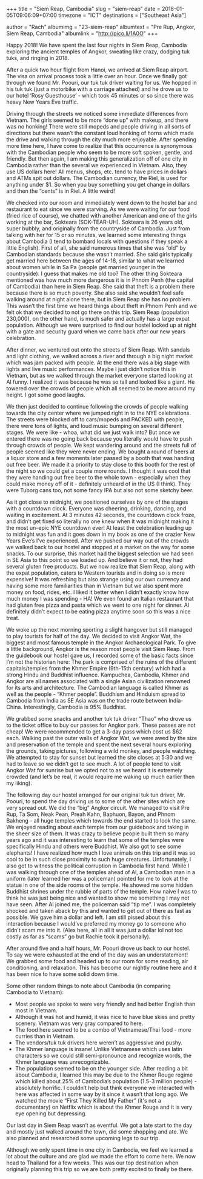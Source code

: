 +++
title = "Siem Reap, Cambodia"
slug = "siem-reap"
date = 2018-01-05T09:06:09+07:00
timezone = "ICT"
destinations = ["Southeast Asia"]

author = "Rach"
albumimg = "23-siem-reap"
albumtext = "Pre Rup, Angkor, Siem Reap, Cambodia"
albumlink = "http://pico.li/1A0O"
+++

Happy 2018! We have spent the last four nights in Siem Reap, Cambodia exploring the ancient temples of Angkor, sweating like crazy, dodging tuk tuks, and ringing in 2018.

After a quick two hour flight from Hanoi, we arrived at Siem Reap airport. The visa on arrival process took a little over an hour. Once we finally got through we found Mr. Poouri, our tuk tuk driver waiting for us. We hopped in his tuk tuk (just a motorbike with a carriage attached) and he drove us to our hotel ‘Rosy Guesthouse’ - which took 45 minutes or so since there was heavy New Years Eve traffic.

Driving through the streets we noticed some immediate differences from Vietnam. The girls seemed to be more “done up” with makeup, and there was no honking! There were still mopeds and people driving in all sorts of directions but there wasn’t the constant loud honking of horns which made the drive and walking through the city much more enjoyable. After spending more time here, I have come to realize that this occurrence is synonymous with the Cambodian people who seem to be more soft spoken, gentle, and friendly. But then again, I am making this generalization off of one city in Cambodia rather than the several we experienced in Vietnam. Also, they use US dollars here! All menus, shops, etc. tend to have prices in dollars and ATMs spit out dollars. The Cambodian currency, the Riel, is used for anything under $1. So when you buy something you get change in dollars and then the “cents” is in Riel. A little weird!

We checked into our room and immediately went down to the hostel bar and restaurant to eat since we were starving. As we were waiting for our food (fried rice of course), we chatted with another American and one of the girls working at the bar, Sokteara (SOK-TEAR-UH). Sokteara is 26 years old, super bubbly, and originally from the countryside of Cambodia. Just from talking with her for 15 or so minutes, we learned some interesting things about Cambodia (I tend to bombard locals with questions if they speak a little English). First of all, she said numerous times that she was “old” by Cambodian standards because she wasn’t married. She said girls typically get married here between the ages of 14-18, similar to what we learned about women while in Sa Pa (people get married younger in the countryside). I guess that makes me old too? The other thing Sokteara mentioned was how much more dangerous it is in Phnom Penh (the capital of Cambodia) than here in Siem Reap. She said that theft is a problem there because there is so much poverty. She also said she wouldn’t feel safe walking around at night alone there, but in Siem Reap she has no problem. This wasn’t the first time we heard things about theft in Phnom Penh and we felt ok that we decided to not go there on this trip. Siem Reap (population 230,000), on the other hand, is much safer and actually has a large expat population. Although we were surprised to find our hostel locked up at night with a gate and security guard when we came back after our new years celebration.

After dinner, we ventured out onto the streets of Siem Reap. With sandals and light clothing, we walked across a river and through a big night market which was jam packed with people. At the end there was a big stage with lights and live music performances. Maybe I just didn’t notice this in Vietnam, but as we walked through the market everyone started looking at Al funny. I realized it was because he was so tall and looked like a giant. He towered over the crowds of people which all seemed to be more around my height. I got some good laughs.

We then just decided to continue following the crowds of people walking towards the city center where we jumped right in to the NYE celebrations. The streets were blocked off to cars/mopeds and PACKED with people, there were tons of lights, and loud music bumping on several different stages. We were like - whoa, what did we just walk into? But once we entered there was no going back because you literally would have to push through crowds of people. We kept wandering around and the streets full of people seemed like they were never ending. We bought a round of beers at a liquor store and a few moments later passed by a booth that was handing out free beer. We made it a priority to stay close to this booth for the rest of the night so we could get a couple more rounds. I thought it was cool that they were handing out free beer to the whole town - especially when they could make money off of it - definitely unheard of in the US (I think). They were Tuborg cans too, not some fancy IPA but also not some sketchy beer.

As it got close to midnight, we positioned ourselves by one of the stages with a countdown clock. Everyone was cheering, drinking, dancing, and waiting in excitement. At 3 minutes 42 seconds, the countdown clock froze, and didn’t get fixed so literally no one knew when it was midnight making it the most un-epic NYE countdown ever! At least the celebration leading up to midnight was fun and it goes down in my book as one of the crazier New Years Eve’s I’ve experienced. After we pushed our way out of the crowds we walked back to our hostel and stopped at a market on the way for some snacks. To our surprise, this market had the biggest selection we had seen in SE Asia to this point so we loaded up. And believe it or not, they had several gluten free products. But we now realize that Siem Reap, along with the expat population, caters to Western tourists and in doing so is more expensive! It was refreshing but also strange using our own currency and having some more familiarities than in Vietnam but we also spent more money on food, rides, etc. I liked it better when I didn’t exactly know how much money I was spending - HA! We even found an Italian restaurant that had gluten free pizza and pasta which we went to one night for dinner. Al definitely didn’t expect to be eating pizza anytime soon so this was a nice treat.

We woke up the next morning sporting a slight hangover but still managed to play tourists for half of the day. We decided to visit Angkor Wat, the biggest and most famous temple in the Angkor Archaeological Park. To give a little background, Angkor is the reason most people visit Siem Reap. From the guidebook our hostel gave us, I recorded some of the basic facts since I’m not the historian here: The park is comprised of the ruins of the different capitals/temples from the Khmer Empire (9th-15th century) which had a strong Hindu and Buddhist influence. Kampuchea, Cambodia, Khmer and Angkor are all names associated with a single Asian civilization renowned for its arts and architecture. The Cambodian language is called Khmer as well as the people - “Khmer people”. Buddhism and Hinduism spread to Cambodia from India as SE Asia was on the trade route between India-China. Interestingly, Cambodia is 95% Buddhist.

We grabbed some snacks and another tuk tuk driver “Thao” who drove us to the ticket office to buy our passes for Angkor park. These passes are not cheap! We were recommended to get a 3-day pass which cost us $62 each. Walking past the outer walls of Angkor Wat, we were awed by the size and preservation of the temple and spent the next several hours exploring the grounds, taking pictures, following a wild monkey, and people watching. We attempted to stay for sunset but learned the site closes at 5:30 and we had to leave so we didn’t get to see much. A lot of people tend to visit Angkor Wat for sunrise but we opted not to as we heard it is extremely crowded (and let’s be real, it would require me waking up much earlier then my liking).

The following day our hostel arranged for our original tuk tun driver, Mr. Poouri, to spend the day driving us to some of the other sites which are very spread out. We did the “big” Angkor circuit. We managed to visit Pre Rup, Ta Som, Neak Pean, Preah Kahn, Baphuon, Bayon, and Phnom Bakheng - all huge temples which towards the end started to look the same. We enjoyed reading about each temple from our guidebook and taking in the sheer size of them. It was crazy to believe people built them so many years ago and it was interesting to learn that some of the temples were specifically Hindu and others were Buddhist. We also got to see some elephants! I have realized how much I love animals on this trip and it was so cool to be in such close proximity to such huge creatures. Unfortunately, I also got to witness the political corruption in Cambodia first hand. While I was walking through one of the temples ahead of Al, a Cambodian man in a uniform (later learned her was a policeman) pointed for me to look at the statue in one of the side rooms of the temple. He showed me some hidden Buddhist shrines under the rubble of parts of the temple. How naive I was to think he was just being nice and wanted to show me something I may not have seen. After Al joined me, the policeman said “tip me”. I was completely shocked and taken aback by this and wanted to get out of there as fast as possible. We gave him a dollar and left. I am still pissed about this interaction because I would’ve preferred my money go to someone who didn’t scam me into it. (Alex here, all in all it was just a dollar lol not too costly as far as “scams” go but Rachie took it personally).

After around five and a half hours, Mr. Poouri drove us back to our hostel. To say we were exhausted at the end of the day was an understatement! We grabbed some food and headed up to our room for some reading, air conditioning, and relaxation. This has become our nightly routine here and it has been nice to have some solid down time.

Some other random things to note about Cambodia (in comparing Cambodia to Vietnam):

  * Most people we spoke to were very friendly and had better English than most in Vietnam.
  * Although it was hot and humid, it was nice to have blue skies and pretty scenery. Vietnam was very gray compared to here.
  * The food here seemed to be a combo of Vietnamese/Thai food - more curries than in Vietnam.
  * The vendors/tuk tuk drivers here weren’t as aggressive and pushy.
  * The Khmer language is insane! Unlike Vietnamese which uses latin characters so we could still semi-pronounce and recognize words, the Khmer language was unrecognizable.
  * The population seemed to be on the younger side. After reading a bit about Cambodia, I learned this may be due to the Khmer Rouge regime which killed about 25% of Cambodia’s population (1.5-3 million people) - absolutely horrific. I couldn’t help but think everyone we interacted with here was affected in some way by it since it wasn’t that long ago. We watched the movie “First They Killed My Father” (it's not a documentary) on Netflix which is about the Khmer Rouge and it is very eye opening but depressing.

Our last day in Siem Reap wasn’t as eventful. We got a late start to the day and mostly just walked around the town, did some shopping and ate. We also planned and researched some upcoming legs to our trip.

Although we only spent time in one city in Cambodia, we feel we learned a lot about the culture and are glad we made the effort to come here. We now head to Thailand for a few weeks. This was our top destination when originally planning this trip so we are both pretty excited to finally be there.
